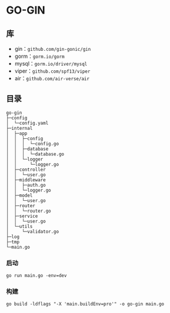 # GO-GIN

## 库

- gin：`github.com/gin-gonic/gin`
- gorm：`gorm.io/gorm`
- mysql：`gorm.io/driver/mysql`
- viper：`github.com/spf13/viper`
- air：`github.com/air-verse/air`

## 目录

```
go-gin
├─config
│  └─config.yaml
├─internal
│  ├─app
│  │  ├─config
│  │  │  └─config.go
│  │  ├─database
│  │  │  └─database.go
│  │  └─logger
│  │     └─logger.go
│  ├─controller
│  │  └─user.go
│  ├─middleware
│  │  ├─auth.go
│  │  └─logger.go
│  ├─model
│  │  └─user.go
│  ├─router
│  │  └─router.go
│  ├─service
│  │  └─user.go
│  └─utils
│     └─validator.go
├─log
├─tmp
└─main.go
```

### 启动

```
go run main.go -env=dev
```

### 构建

```
go build -ldflags "-X 'main.buildEnv=pro'" -o go-gin main.go
```
